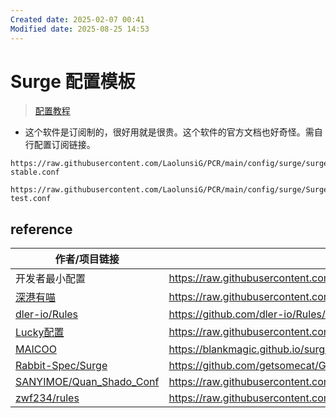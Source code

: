 ```yaml
---
Created date: 2025-02-07 00:41
Modified date: 2025-08-25 14:53
---
```

# Surge 配置模板

> [配置教程](https://github.com/LaolunsiG/PCR/blob/main/Agency_Wiki/Agency_Config_Tutorial/surge%20%E9%85%8D%E7%BD%AE%E6%95%99%E7%A8%8B.md)

- 这个软件是订阅制的，很好用就是很贵。这个软件的官方文档也好奇怪。需自行配置订阅链接。

```
https://raw.githubusercontent.com/LaolunsiG/PCR/main/config/surge/surge-stable.conf
```

```
https://raw.githubusercontent.com/LaolunsiG/PCR/main/config/surge/Surge-test.conf
```

## reference

| 作者/项目链接                                                                                             | 配置链接                                                                                         |
| --------------------------------------------------------------------------------------------------- | -------------------------------------------------------------------------------------------- |
| 开发者最小配置                                                                                             | https://raw.githubusercontent.com/Rabbit-Spec/Surge/Master/Conf/Spec/Surge-Developer.conf    |
| [深港有喵](https://raw.githubusercontent.com/Rabbit-Spec/Surge/Master/Conf/Spec/Surge-EN.conf)          | https://raw.githubusercontent.com/Rabbit-Spec/Surge/Master/Conf/Spec/Surge-EN.conf           |
| [dler-io/Rules](https://github.com/dler-io/Rules/tree/main/Surge)                                   | https://github.com/dler-io/Rules/tree/main/Surge                                             |
| [Lucky配置](https://github.com/As-Lucky/Lucky)                                                        | https://raw.githubusercontent.com/As-Lucky/Lucky/main/Lucky-Surge.conf                       |
| [MAICOO](https://github.com/blankmagic/surge)                                                       | https://blankmagic.github.io/surge/profile.conf                                              |
| [Rabbit-Spec/Surge](https://github.com/Rabbit-Spec/Surge)                                           | https://github.com/getsomecat/GetSomeCats/raw/Surge/FishChips.conf                           |
| [SANYIMOE/Quan_Shado_Conf](https://github.com/SANYIMOE/Quan_Shado_Conf/blob/master/conf/surge.conf) | https://raw.githubusercontent.com/SANYIMOE/Quan_Shado_Conf/refs/heads/master/conf/surge.conf |
| [zwf234/rules](https://github.com/zwf234/rules/tree/master/Surge)                                   | https://raw.githubusercontent.com/zwf234/rules/refs/heads/master/Surge/qixin.conf            |
